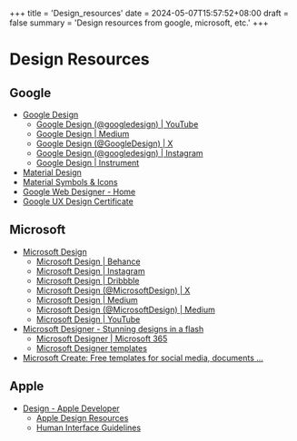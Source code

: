 +++
title = 'Design_resources'
date = 2024-05-07T15:57:52+08:00
draft = false
summary = 'Design resources from google, microsoft, etc.'
+++

# Design Resources

## Google

+ [Google Design](https://design.google/)
  + [Google Design (@googledesign) | YouTube](https://www.youtube.com/googledesign)
  + [Google Design | Medium](https://medium.com/google-design)
  + [Google Design (@GoogleDesign) | X](https://twitter.com/GoogleDesign)
  + [Google Design (@googledesign) | Instagram](https://www.instagram.com/googledesign/)
  + [Google Design | Instrument](https://www.instrument.com/work/google-design)
+ [Material Design](https://m3.material.io/)
+ [Material Symbols & Icons](https://fonts.google.com/icons)
+ [Google Web Designer - Home](https://webdesigner.withgoogle.com/)
+ [Google UX Design Certificate](https://grow.google/certificates/ux-design/)

## Microsoft

+ [Microsoft Design](https://microsoft.design/)
  + [Microsoft Design | Behance](https://www.behance.net/microsoftdesign)
  + [Microsoft Design | Instagram](https://www.instagram.com/microsoft.design/)
  + [Microsoft Design | Dribbble](https://dribbble.com/microsoft)
  + [Microsoft Design (@MicrosoftDesign) | X](https://twitter.com/MicrosoftDesign)
  + [Microsoft Design | Medium](https://medium.com/microsoft-design)
  + [Microsoft Design (@MicrosoftDesign) | Medium](https://medium.com/@MicrosoftDesign)
  + [Microsoft Design | YouTube](https://www.youtube.com/@microsoftdesign)
+ [Microsoft Designer - Stunning designs in a flash](https://designer.microsoft.com/)
  + [Microsoft Designer | Microsoft 365](https://www.microsoft.com/en-us/microsoft-365/microsoft-designer)
  + [Microsoft Designer templates](https://create.microsoft.com/en-us/designer-templates)
+ [Microsoft Create: Free templates for social media, documents ...](https://create.microsoft.com/en-us)

## Apple

+ [Design - Apple Developer](https://developer.apple.com/design/)
  + [Apple Design Resources](https://developer.apple.com/design/resources/)
  + [Human Interface Guidelines](https://developer.apple.com/design/human-interface-guidelines)
<!-- 
+ [Apple announces winners of the 2023 Apple Design Awards](https://www.apple.com/newsroom/2023/06/apple-announces-winners-of-the-2023-apple-design-awards/)
+ [Apple announces winners of the 2022 Apple Design Awards](https://www.apple.com/newsroom/2022/06/apple-announces-winners-of-the-2022-apple-design-awards/)
+ [Apple announces winners of the 2021 Apple Design Awards](https://www.apple.com/newsroom/2021/06/apple-announces-winners-of-the-2021-apple-design-awards/)
-->
